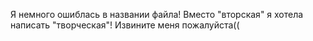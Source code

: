 Я немного ошиблась в названии файла! Вместо "вторская" я хотела написать "творческая"! Извините меня пожалуйста((

